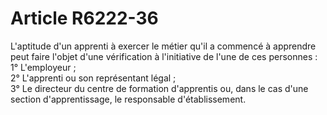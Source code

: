 # Article R6222-36

  
L'aptitude d'un apprenti à exercer le métier qu'il a commencé à apprendre peut faire l'objet d'une vérification à l'initiative de l'une de ces personnes :   
1° L'employeur ;   
2° L'apprenti ou son représentant légal ;   
3° Le directeur du centre de formation d'apprentis ou, dans le cas d'une section d'apprentissage, le responsable d'établissement.